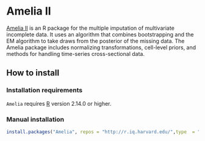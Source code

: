 # Amelia II

[Amelia II][] is an R package for the multiple imputation of multivariate incomplete data. It uses an algorithm that combines bootstrapping and the EM algorithm to take draws from the posterior of the missing data. The Amelia package includes normalizing transformations, cell-level priors, and methods for handling time-series cross-sectional data. 

## How to install

### Installation requirements
`Amelia` requires [R][] version 2.14.0 or higher. 

### Manual installation
```R
install.packages("Amelia", repos = "http://r.iq.harvard.edu/",type  = "source")
```

[Amelia II]: http://gking.harvard.edu/amelia
[R]: http://cran.r-project.org
